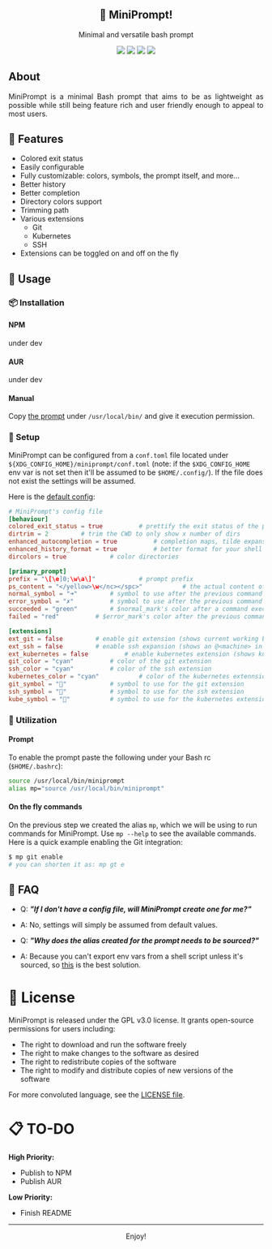 <p align="center">
  <h2 align="center">🦊 MiniPrompt!</h2>
</p>

<p align="center">Minimal and versatile bash prompt</p>

<p align="center">
    <a href="https://github.com/Pocco81/MiniPrompt/stargazers"><img src="https://img.shields.io/github/stars/Pocco81/MiniPrompt?colorA=221e2f&colorB=b9c4e3&style=for-the-badge&logo=starship style=flat-square"></a>
    <a href="https://github.com/Pocco81/MiniPrompt/releases/latest"><img src="https://img.shields.io/github/release/Pocco81/MiniPrompt.svg?&style=for-the-badge&label=Release&logo=github&logoColor=eceff4&colorA=221e2f&colorB=f6bbe7"/></a>
    <a href="https://github.com/Pocco81/MiniPrompt/issues"><img src="https://img.shields.io/github/issues/Pocco81/MiniPrompt?colorA=221e2f&colorB=e7a988&style=for-the-badge"></a>
    <a href="https://github.com/Pocco81/MiniPrompt/network/members"><img src="https://img.shields.io/github/forks/Pocco81/MiniPrompt?colorA=221e2f&colorB=f0a8e4&style=for-the-badge&logo=github"></a>
</p>

## About

<div style="text-align: justify">
MiniPrompt is a minimal Bash prompt that aims to be as lightweight as possible while still being feature rich and user friendly enough to appeal to most users.
</div>

## 🎁 Features
- Colored exit status
- Easily configurable
- Fully customizable: colors, symbols, the prompt itself, and more...
- Better history
- Better completion
- Directory colors support
- Trimming path
- Various extensions
	- Git
	- Kubernetes
	- SSH
- Extensions can be toggled on and off on the fly

## 🤖 Usage

### 📦 Installation

#### NPM

under dev

#### AUR

under dev

#### Manual

Copy [the prompt](https://github.com/Pocco81/MiniPrompt/blob/main/miniprompt) under `/usr/local/bin/` and give it execution permission.

### 🔧 Setup

MiniPrompt can be configured from a `conf.toml` file located under `${XDG_CONFIG_HOME}/miniprompt/conf.toml` (note: if the `$XDG_CONFIG_HOME` env var is not set then it'll be assumed to be `$HOME/.config/`). If the file does not exist the settings will be assumed.

Here is the [default config](https://github.com/Pocco81/MiniPrompt/blob/main/config/conf.toml):

```toml
# MiniPrompt's config file
[behaviour]
colored_exit_status = true			# prettify the exit status of the previous command
dirtrim = 2			# trim the CWD to only show x number of dirs
enhanced_autocompletion = true			# completion maps, tilde expansion, mark directories, ...
enhanced_history_format = true			# better format for your shell history: [%Y-%m-%d %T]
dircolors = true			# color directories

[primary_prompt]
prefix = "\[\e]0;\w\a\]"			# prompt prefix
ps_content = "</yellow>\w</nc></spc>"			# the actual content of your prompt
normal_symbol = "➜"			# symbol to use after the previous command succeeded
error_symbol = "✗"			# symbol to use after the previous command failed
succeeded = "green"			# $normal_mark's color after a command executed successfully
failed = "red"			# $error_mark's color after the previous command executed successfully

[extensions]
ext_git = false			# enable git extension (shows current working branch)
ext_ssh = false			# enable ssh expansion (shows an @<machine> in the prompt)
ext_kubernetes = false			# enable kubernetes extension (shows kubernetes' current context)
git_color = "cyan"			# color of the git extension
ssh_color = "cyan"			# color of the ssh extension
kubernetes_color = "cyan"			# color of the kubernetes extennsion
git_symbol = ""			# symbol to use for the git extension
ssh_symbol = ""			# symbol to use for the ssh extension
kube_symbol = ""			# symbol to use for the kubernetes extension
```

### 🌿 Utilization

#### Prompt

To enable the prompt paste the following under your Bash rc (`$HOME/.bashrc`):

```sh
source /usr/local/bin/miniprompt
alias mp="source /usr/local/bin/miniprompt"
```

#### On the fly commands

On the previous step we created the alias `mp`, which we will be using to run commands for MiniPrompt. Use `mp --help` to see the available commands. Here is a quick example enabling the Git integration:

```sh
$ mp git enable
# you can shorten it as: mp gt e
```

## 🙋 FAQ

-   Q: **_"If I don't have a config file, will MiniPrompt create one for me?"_**
-   A: No, settings will simply be assumed from default values.

-   Q: **_"Why does the alias created for the prompt needs to be sourced?"_**
-   A: Because you can't export env vars from a shell script unless it's sourced, so [this](https://stackoverflow.com/questions/16618071/can-i-export-a-variable-to-the-environment-from-a-bash-script-without-sourcing-i) is the best solution.

# 📜 License

MiniPrompt is released under the GPL v3.0 license. It grants open-source permissions for users including:

-   The right to download and run the software freely
-   The right to make changes to the software as desired
-   The right to redistribute copies of the software
-   The right to modify and distribute copies of new versions of the software

For more convoluted language, see the [LICENSE file](https://github.com/Pocco81/MiniPrompt/blob/main/README.md).

# 📋 TO-DO

**High Priority:**

-   Publish to NPM
- Publish AUR

**Low Priority:**

-   Finish README

<hr>
<p align="center">
	Enjoy!
</p>
